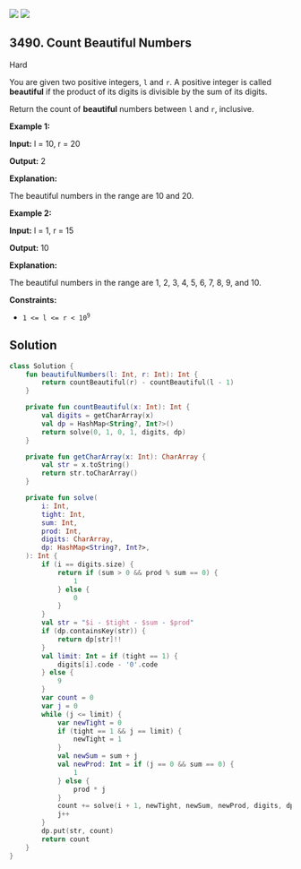 [![](https://img.shields.io/github/stars/javadev/LeetCode-in-Kotlin?label=Stars&style=flat-square)](https://github.com/javadev/LeetCode-in-Kotlin)
[![](https://img.shields.io/github/forks/javadev/LeetCode-in-Kotlin?label=Fork%20me%20on%20GitHub%20&style=flat-square)](https://github.com/javadev/LeetCode-in-Kotlin/fork)

## 3490\. Count Beautiful Numbers

Hard

You are given two positive integers, `l` and `r`. A positive integer is called **beautiful** if the product of its digits is divisible by the sum of its digits.

Return the count of **beautiful** numbers between `l` and `r`, inclusive.

**Example 1:**

**Input:** l = 10, r = 20

**Output:** 2

**Explanation:**

The beautiful numbers in the range are 10 and 20.

**Example 2:**

**Input:** l = 1, r = 15

**Output:** 10

**Explanation:**

The beautiful numbers in the range are 1, 2, 3, 4, 5, 6, 7, 8, 9, and 10.

**Constraints:**

*   <code>1 <= l <= r < 10<sup>9</sup></code>

## Solution

```kotlin
class Solution {
    fun beautifulNumbers(l: Int, r: Int): Int {
        return countBeautiful(r) - countBeautiful(l - 1)
    }

    private fun countBeautiful(x: Int): Int {
        val digits = getCharArray(x)
        val dp = HashMap<String?, Int?>()
        return solve(0, 1, 0, 1, digits, dp)
    }

    private fun getCharArray(x: Int): CharArray {
        val str = x.toString()
        return str.toCharArray()
    }

    private fun solve(
        i: Int,
        tight: Int,
        sum: Int,
        prod: Int,
        digits: CharArray,
        dp: HashMap<String?, Int?>,
    ): Int {
        if (i == digits.size) {
            return if (sum > 0 && prod % sum == 0) {
                1
            } else {
                0
            }
        }
        val str = "$i - $tight - $sum - $prod"
        if (dp.containsKey(str)) {
            return dp[str]!!
        }
        val limit: Int = if (tight == 1) {
            digits[i].code - '0'.code
        } else {
            9
        }
        var count = 0
        var j = 0
        while (j <= limit) {
            var newTight = 0
            if (tight == 1 && j == limit) {
                newTight = 1
            }
            val newSum = sum + j
            val newProd: Int = if (j == 0 && sum == 0) {
                1
            } else {
                prod * j
            }
            count += solve(i + 1, newTight, newSum, newProd, digits, dp)
            j++
        }
        dp.put(str, count)
        return count
    }
}
```